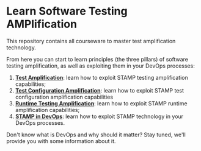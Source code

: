 # Learn Software Testing AMPlification
This repository contains all courseware to master test amplification technology.

From here you can start to learn principles (the three pillars) of software testing amplification, as well as exploiting them in your DevOps processes:

1. **[Test Amplification](unit-test-amplification/README.md)**:  learn how to exploit STAMP testing amplification capabilities;
1. **[Test Configuration Amplification](conf-test-amplification/README.md)**: learn how to exploit STAMP test configuration amplification capabilities
1. **[Runtime Testing Amplification](runtime-amplification/README.md)**: learn how to exploit STAMP runtime amplification capabilities;
1. **[STAMP in DevOps](devops/README.md)**: learn how to exploit STAMP technology in your DevOps processes.


Don't know what is DevOps and why should it matter? Stay tuned, we'll provide you with some information about it.


